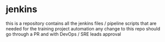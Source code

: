 # jenkins
this is a repository contains all the jenkins files / pipeline scripts that are needed for the training project automation 
any change to this repo should go through a PR and with DevOps / SRE leads approval